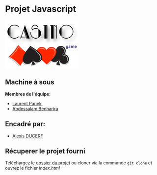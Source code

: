 # Projet Javascript

![Image](assets/images/casino.png)

## Machine à sous

**Membres de l'équipe:**
- [Laurent Panek](https://github.com/l4u23n7p)
- [Abdessalam Benharira](https://github.com/abdessalamb98)

## Encadré par:
- [Alexis DUCERF](https://github.com/NideXTC)
## Récuperer le projet fourni

Téléchargez le [dossier du projet](https://github.com/Abdessalam98/Javascript_slot_machine/archive/master.zip) ou cloner via la commande `git clone` et ouvrez le fichier *index.html*

